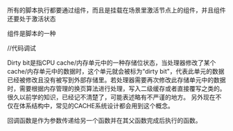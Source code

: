 所有的脚本执行都要通过组件，而且是挂载在场景里激活节点上的组件，并且组件还要处于激活状态

组件是脚本的一种

//代码调试

Dirty bit是指CPU cache/内存单元中的一种存储位状态，当处理器修改了某个cache/内存单元中的数据时，这个单元就会被标为“dirty bit"，代表此单元的数据已经被修改且没有被写到外部存储里。若处理器需要再次修改此存储单元中的数据时，需要根据内存管理的换页算法进行处理，写入二级缓存或者直接覆写之类的。很久以前学的知识，已经记不清楚了，可能表述略有不严谨的地方。
另外现在不仅在体系结构中，常见的CACHE系统设计都会用到这个概念。

回调函数是作为参数传递给另一个函数并在其父函数完成后执行的函数。
